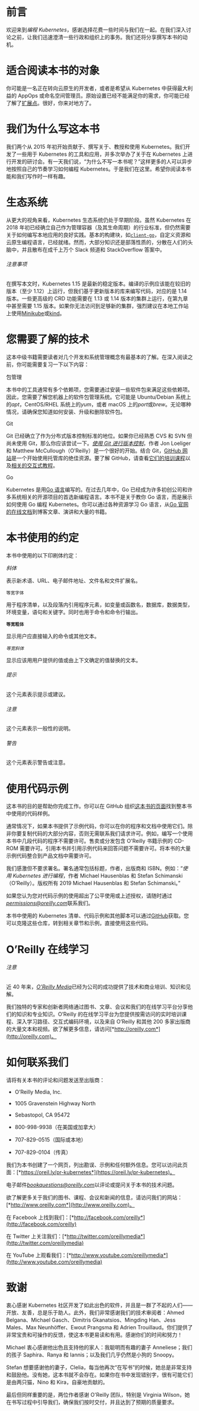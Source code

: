 # 前言

欢迎来到*编程 Kubernetes*，感谢选择花费一些时间与我们在一起。在我们深入讨论之前，让我们迅速澄清一些行政和组织上的事务。我们还将分享撰写本书的动机。

# 适合阅读本书的对象

你可能是一名正在转向云原生的开发者，或者是希望从 Kubernetes 中获得最大利益的 AppOps 或命名空间管理员。原始设置已经不能满足你的需求，你可能已经了解了[扩展点](http://bit.ly/2XmoeKF)。很好，你来对地方了。

# 我们为什么写这本书

我们两个从 2015 年初开始贡献于、撰写关于、教授和使用 Kubernetes。我们开发了一些用于 Kubernetes 的工具和应用，并多次举办了关于在 Kubernetes 上进行开发的研讨会。有一天我们说，“为什么不写一本书呢？”这样更多的人可以异步地按照自己的节奏学习如何编程 Kubernetes。于是我们在这里。希望你阅读本书能和我们写作时一样有趣。

# 生态系统

从更大的视角来看，Kubernetes 生态系统仍处于早期阶段。虽然 Kubernetes 在 2018 年初已经确立自己作为管理容器（及其生命周期）的行业标准，但仍然需要关于如何编写本地应用的良好实践。基本的构建块，如[`client-go`](http://bit.ly/2L5cUMu)，自定义资源和云原生编程语言，已经就绪。然而，大部分知识还是部落性质的，分散在人们的头脑中，并且散布在成千上万个 Slack 频道和 StackOverflow 答案中。

###### 注意事项

在撰写本文时，Kubernetes 1.15 是最新的稳定版本。编译的示例应该能在较旧的版本（至少 1.12）上运行，但我们基于更新版本的库来编写代码，对应的是 1.14 版本。一些更高级的 CRD 功能需要在 1.13 或 1.14 版本的集群上运行，在第九章中甚至需要 1.15 版本。如果你无法访问到足够新的集群，强烈建议在本地工作站上使用[Minikube](http://bit.ly/2WT3k1l)或[kind](https://kind.sigs.k8s.io)。

# 您需要了解的技术

这本中级书籍需要读者对几个开发和系统管理概念有最基本的了解。在深入阅读之前，你可能需要复习一下以下内容：

包管理

本书中的工具通常有多个依赖项，您需要通过安装一些软件包来满足这些依赖项。因此，您需要了解您机器上的软件包管理系统。它可能是 Ubuntu/Debian 系统上的*apt*，CentOS/RHEL 系统上的*yum*，或者 macOS 上的*port*或*brew*。无论哪种情况，请确保您知道如何安装、升级和删除软件包。

Git

Git 已经确立了作为分布式版本控制标准的地位。如果你已经熟悉 CVS 和 SVN 但尚未使用 Git，那么你应该尝试一下。*[使用 Git 进行版本控制](http://shop.oreilly.com/product/0636920022862.do)*，作者 Jon Loeliger 和 Matthew McCullough（O’Reilly）是一个很好的开始。结合 Git，[GitHub 网站](http://github.com)是一个开始使用托管库的绝佳资源。要了解 GitHub，请查看[它们的培训课程](https://services.github.com)以及[相关的交互式教程](http://try.github.io)。

Go

Kubernetes 是用[Go 语言](http://golang.org)编写的。在过去几年中，Go 已经成为许多初创公司和许多系统相关的开源项目的首选新编程语言。本书不是关于教你 Go 语言，而是展示如何使用 Go 编程 Kubernetes。你可以通过各种资源学习 Go 语言，从[Go 官网的在线文档](https://golang.org/doc)到博客文章、演讲和大量的书籍。

# 本书使用的约定

本书中使用的以下印刷体约定：

*斜体*

表示新术语、URL、电子邮件地址、文件名和文件扩展名。

`等宽字体`

用于程序清单，以及段落内引用程序元素，如变量或函数名，数据库，数据类型，环境变量，语句和关键字。同时也用于命令和命令行输出。

**`等宽粗体`**

显示用户应直接输入的命令或其他文本。

*`等宽斜体`*

显示应该用用户提供的值或由上下文确定的值替换的文本。

###### 提示

这个元素表示提示或建议。

###### 注意

这个元素表示一般性的说明。

###### 警告

这个元素表示警告或注意。

# 使用代码示例

这本书的目的是帮助你完成工作。你可以在 GitHub 组织[这本书的页面](https://github.com/programming-kubernetes)找到整本书中使用的代码样例。

通常情况下，如果本书提供了示例代码，你可以在你的程序和文档中使用它们。除非你要复制代码的大部分内容，否则无需联系我们请求许可。例如，编写一个使用本书中几段代码的程序不需要许可。售卖或分发包含 O'Reilly 书籍示例的 CD-ROM 需要许可。引用本书并引用示例代码来回答问题不需要许可。将本书的大量示例代码整合到产品文档中需要许可。

我们感激但不要求署名。署名通常包括标题，作者，出版商和 ISBN。例如：“*使用 Kubernetes 进行编程*，作者 Michael Hausenblas 和 Stefan Schimanski（O’Reilly）。版权所有 2019 Michael Hausenblas 和 Stefan Schimanski。”

如果您认为您对代码示例的使用超出了公平使用或上述授权，请随时通过*permissions@oreilly.com*联系我们。

本书中使用的 Kubernetes 清单、代码示例和其他脚本可以通过[GitHub](https://github.com/programming-kubernetes)获取。您可以克隆这些仓库，转到相关章节和示例，直接使用这些代码。

# O’Reilly 在线学习

###### 注意

近 40 年来，[*O’Reilly Media*](http://oreilly.com)已经为公司的成功提供了技术和商业培训、知识和见解。

我们独特的专家和创新者网络通过图书、文章、会议和我们的在线学习平台分享他们的知识和专业知识。O’Reilly 的在线学习平台为您提供按需访问的实时培训课程、深入学习路径、交互式编码环境，以及来自 O’Reilly 和其他 200 多家出版商的大量文本和视频。欲了解更多信息，请访问[*http://oreilly.com*](http://oreilly.com)。

# 如何联系我们

请将有关本书的评论和问题发送至出版商：

+   O’Reilly Media, Inc.

+   1005 Gravenstein Highway North

+   Sebastopol, CA 95472

+   800-998-9938（在美国或加拿大）

+   707-829-0515（国际或本地）

+   707-829-0104（传真）

我们为本书创建了一个网页，列出勘误、示例和任何额外信息。您可以访问此页面：[*https://oreil.ly/pr-kubernetes*](https://oreil.ly/pr-kubernetes)。

电子邮件*bookquestions@oreilly.com*以评论或提问关于本书的技术问题。

欲了解更多关于我们的图书、课程、会议和新闻的信息，请访问我们的网站：[*http://www.oreilly.com*](http://www.oreilly.com)。

在 Facebook 上找到我们：[*http://facebook.com/oreilly*](http://facebook.com/oreilly)

在 Twitter 上关注我们：[*http://twitter.com/oreillymedia*](http://twitter.com/oreillymedia)

在 YouTube 上观看我们：[*http://www.youtube.com/oreillymedia*](http://www.youtube.com/oreillymedia)

# 致谢

衷心感谢 Kubernetes 社区开发了如此出色的软件，并且是一群了不起的人们——开放、友善，总是乐于助人。此外，我们非常感谢我们的技术审阅者：Ahmed Belgana、Michael Gasch、Dimitris Gkanatsios、Mingding Han、Jess Males、Max Neunhöffer、Ewout Prangsma 和 Adrien Trouillaud。你们提供了非常宝贵和可操作的反馈，使这本书更易读和有用。感谢你们的时间和努力！

Michael 衷心感谢他出色且支持他的家人：我聪明而有趣的妻子 Anneliese；我们的孩子 Saphira、Ranya 和 Iannis；以及我们几乎仍然是小狗的 Snoopy。

Stefan 想要感谢他的妻子，Clelia，每当他再次“在写书”的时候，她总是非常支持和鼓励他。没有她，这本书就不会存在。如果你在书中发现错别字，很有可能它们是由两只猫，Nino 和 Kira，自豪地贡献的。

最后但同样重要的是，两位作者感谢 O'Reilly 团队，特别是 Virginia Wilson，她在书写过程中引导我们，确保我们按时交付，并且达到了预期的质量要求。
